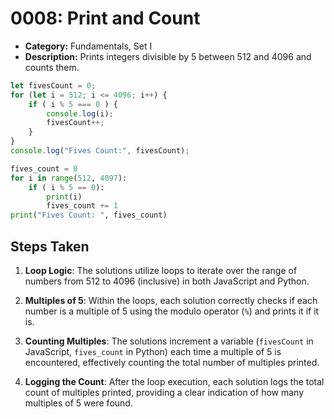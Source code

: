 # 0008: Print and Count

- **Category:** Fundamentals, Set I
- **Description:** Prints integers divisible by 5 between 512 and 4096 and counts them.


```js
let fivesCount = 0;
for (let i = 512; i <= 4096; i++) {
    if ( i % 5 === 0 ) {
        console.log(i);
        fivesCount++;
    }
}
console.log("Fives Count:", fivesCount);
```

```py
fives_count = 0
for i in range(512, 4097):
    if ( i % 5 == 0):
        print(i)
        fives_count += 1
print("Fives Count: ", fives_count)
```

## Steps Taken
1. **Loop Logic**: The solutions utilize loops to iterate over the range of numbers from 512 to 4096 (inclusive) in both JavaScript and Python.

2. **Multiples of 5**: Within the loops, each solution correctly checks if each number is a multiple of 5 using the modulo operator (`%`) and prints it if it is.

3. **Counting Multiples**: The solutions increment a variable (`fivesCount` in JavaScript, `fives_count` in Python) each time a multiple of 5 is encountered, effectively counting the total number of multiples printed.

4. **Logging the Count**: After the loop execution, each solution logs the total count of multiples printed, providing a clear indication of how many multiples of 5 were found.